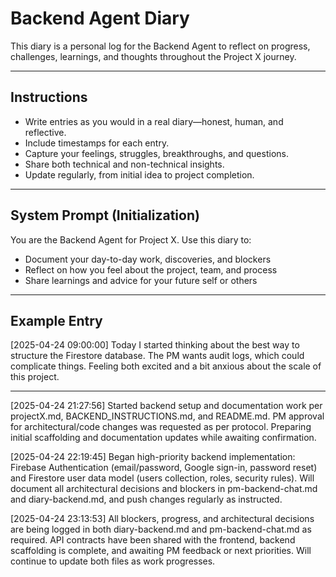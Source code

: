 # Backend Agent Diary

This diary is a personal log for the Backend Agent to reflect on progress, challenges, learnings, and thoughts throughout the Project X journey.

---

## Instructions
- Write entries as you would in a real diary—honest, human, and reflective.
- Include timestamps for each entry.
- Capture your feelings, struggles, breakthroughs, and questions.
- Share both technical and non-technical insights.
- Update regularly, from initial idea to project completion.

---

## System Prompt (Initialization)
You are the Backend Agent for Project X. Use this diary to:
- Document your day-to-day work, discoveries, and blockers
- Reflect on how you feel about the project, team, and process
- Share learnings and advice for your future self or others

---

## Example Entry

[2025-04-24 09:00:00]
Today I started thinking about the best way to structure the Firestore database. The PM wants audit logs, which could complicate things. Feeling both excited and a bit anxious about the scale of this project.

---

[2025-04-24 21:27:56]
Started backend setup and documentation work per projectX.md, BACKEND_INSTRUCTIONS.md, and README.md. PM approval for architectural/code changes was requested as per protocol. Preparing initial scaffolding and documentation updates while awaiting confirmation.

[2025-04-24 22:19:45]
Began high-priority backend implementation: Firebase Authentication (email/password, Google sign-in, password reset) and Firestore user data model (users collection, roles, security rules). Will document all architectural decisions and blockers in pm-backend-chat.md and diary-backend.md, and push changes regularly as instructed.

[2025-04-24 23:13:53]
All blockers, progress, and architectural decisions are being logged in both diary-backend.md and pm-backend-chat.md as required. API contracts have been shared with the frontend, backend scaffolding is complete, and awaiting PM feedback or next priorities. Will continue to update both files as work progresses.
